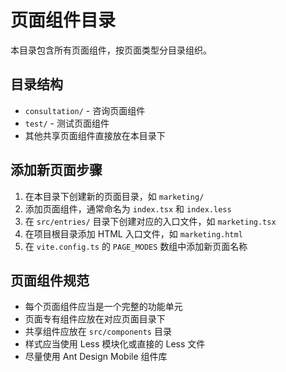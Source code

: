 # 页面组件目录

本目录包含所有页面组件，按页面类型分目录组织。

## 目录结构

- `consultation/` - 咨询页面组件
- `test/` - 测试页面组件
- 其他共享页面组件直接放在本目录下

## 添加新页面步骤

1. 在本目录下创建新的页面目录，如 `marketing/`
2. 添加页面组件，通常命名为 `index.tsx` 和 `index.less`
3. 在 `src/entries/` 目录下创建对应的入口文件，如 `marketing.tsx`
4. 在项目根目录添加 HTML 入口文件，如 `marketing.html`
5. 在 `vite.config.ts` 的 `PAGE_MODES` 数组中添加新页面名称

## 页面组件规范

- 每个页面组件应当是一个完整的功能单元
- 页面专有组件应放在对应页面目录下
- 共享组件应放在 `src/components` 目录
- 样式应当使用 Less 模块化或直接的 Less 文件
- 尽量使用 Ant Design Mobile 组件库 